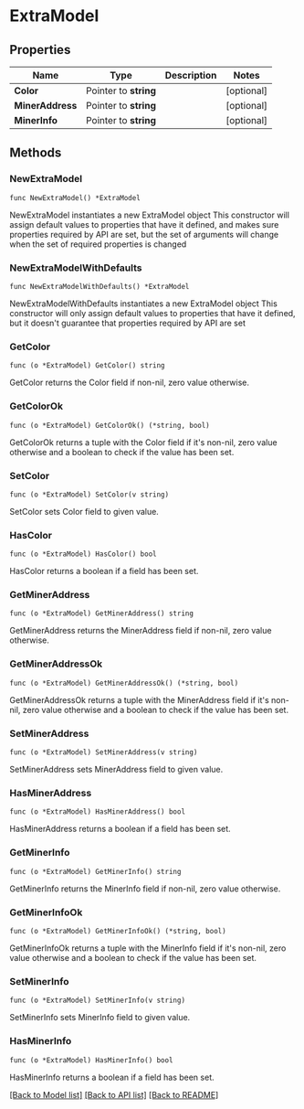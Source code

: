 # ExtraModel

## Properties

Name | Type | Description | Notes
------------ | ------------- | ------------- | -------------
**Color** | Pointer to **string** |  | [optional] 
**MinerAddress** | Pointer to **string** |  | [optional] 
**MinerInfo** | Pointer to **string** |  | [optional] 

## Methods

### NewExtraModel

`func NewExtraModel() *ExtraModel`

NewExtraModel instantiates a new ExtraModel object
This constructor will assign default values to properties that have it defined,
and makes sure properties required by API are set, but the set of arguments
will change when the set of required properties is changed

### NewExtraModelWithDefaults

`func NewExtraModelWithDefaults() *ExtraModel`

NewExtraModelWithDefaults instantiates a new ExtraModel object
This constructor will only assign default values to properties that have it defined,
but it doesn't guarantee that properties required by API are set

### GetColor

`func (o *ExtraModel) GetColor() string`

GetColor returns the Color field if non-nil, zero value otherwise.

### GetColorOk

`func (o *ExtraModel) GetColorOk() (*string, bool)`

GetColorOk returns a tuple with the Color field if it's non-nil, zero value otherwise
and a boolean to check if the value has been set.

### SetColor

`func (o *ExtraModel) SetColor(v string)`

SetColor sets Color field to given value.

### HasColor

`func (o *ExtraModel) HasColor() bool`

HasColor returns a boolean if a field has been set.

### GetMinerAddress

`func (o *ExtraModel) GetMinerAddress() string`

GetMinerAddress returns the MinerAddress field if non-nil, zero value otherwise.

### GetMinerAddressOk

`func (o *ExtraModel) GetMinerAddressOk() (*string, bool)`

GetMinerAddressOk returns a tuple with the MinerAddress field if it's non-nil, zero value otherwise
and a boolean to check if the value has been set.

### SetMinerAddress

`func (o *ExtraModel) SetMinerAddress(v string)`

SetMinerAddress sets MinerAddress field to given value.

### HasMinerAddress

`func (o *ExtraModel) HasMinerAddress() bool`

HasMinerAddress returns a boolean if a field has been set.

### GetMinerInfo

`func (o *ExtraModel) GetMinerInfo() string`

GetMinerInfo returns the MinerInfo field if non-nil, zero value otherwise.

### GetMinerInfoOk

`func (o *ExtraModel) GetMinerInfoOk() (*string, bool)`

GetMinerInfoOk returns a tuple with the MinerInfo field if it's non-nil, zero value otherwise
and a boolean to check if the value has been set.

### SetMinerInfo

`func (o *ExtraModel) SetMinerInfo(v string)`

SetMinerInfo sets MinerInfo field to given value.

### HasMinerInfo

`func (o *ExtraModel) HasMinerInfo() bool`

HasMinerInfo returns a boolean if a field has been set.


[[Back to Model list]](../README.md#documentation-for-models) [[Back to API list]](../README.md#documentation-for-api-endpoints) [[Back to README]](../README.md)


